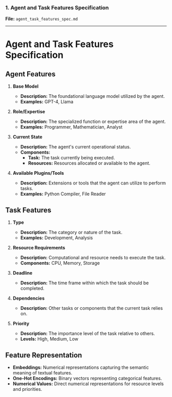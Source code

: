 ### **1. Agent and Task Features Specification**

**File:** `agent_task_features_spec.md`

---

# Agent and Task Features Specification

## **Agent Features**

1. **Base Model**
   - **Description:** The foundational language model utilized by the agent.
   - **Examples:** GPT-4, Llama

2. **Role/Expertise**
   - **Description:** The specialized function or expertise area of the agent.
   - **Examples:** Programmer, Mathematician, Analyst

3. **Current State**
   - **Description:** The agent's current operational status.
   - **Components:**
     - **Task:** The task currently being executed.
     - **Resources:** Resources allocated or available to the agent.

4. **Available Plugins/Tools**
   - **Description:** Extensions or tools that the agent can utilize to perform tasks.
   - **Examples:** Python Compiler, File Reader

## **Task Features**

1. **Type**
   - **Description:** The category or nature of the task.
   - **Examples:** Development, Analysis

2. **Resource Requirements**
   - **Description:** Computational and resource needs to execute the task.
   - **Components:** CPU, Memory, Storage

3. **Deadline**
   - **Description:** The time frame within which the task should be completed.

4. **Dependencies**
   - **Description:** Other tasks or components that the current task relies on.

5. **Priority**
   - **Description:** The importance level of the task relative to others.
   - **Levels:** High, Medium, Low

## **Feature Representation**

- **Embeddings:** Numerical representations capturing the semantic meaning of textual features.
- **One-Hot Encodings:** Binary vectors representing categorical features.
- **Numerical Values:** Direct numerical representations for resource levels and priorities.